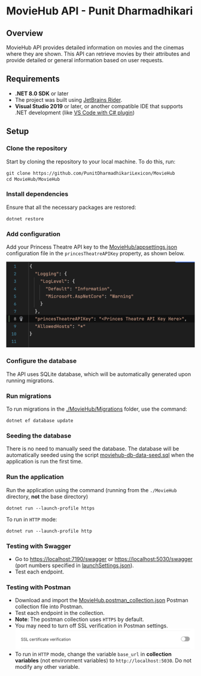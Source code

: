 # MovieHub API - Punit Dharmadhikari

## Overview
MovieHub API provides detailed information on movies and the cinemas where they are shown. This API can retrieve movies by their attributes and provide detailed or general information based on user requests.

## Requirements

- **.NET 8.0 SDK** or later
- The project was built using [JetBrains Rider](https://www.jetbrains.com/rider/).
- **Visual Studio 2019** or later, or another compatible IDE that supports .NET development (like [VS Code with C# plugin](https://code.visualstudio.com/docs/languages/csharp))

## Setup
### Clone the repository
Start by cloning the repository to your local machine. To do this, run:

```shell
git clone https://github.com/PunitDharmadhikariLexicon/MovieHub
cd MovieHub/MovieHub
```

### Install dependencies
Ensure that all the necessary packages are restored:

```shell
dotnet restore
```

### Add configuration
Add your Princess Theatre API key to the [MovieHub/appsettings.json](MovieHub/appsettings.json) configuration file in the `princesTheatreAPIKey` property, as shown below.

![Add Princess Theatre API Key](screenshot-app-settings.png)


### Configure the database
The API uses SQLite database, which will be automatically generated upon running migrations.

### Run migrations
To run migrations in the [./MovieHub/Migrations](./MovieHub/Migrations) folder, use the command:

```shell
dotnet ef database update
```

### Seeding the database
There is no need to manually seed the database. The database will be automatically seeded using the script [moviehub-db-data-seed.sql](./MovieHub/Scripts/moviehub-db-data-seed.sql) when the application is run the first time.

### Run the application
Run the application using the command (running from the `./MovieHub` directory, **not** the base directory)
```shell
dotnet run --launch-profile https
```

To run in `HTTP` mode:
```shell
dotnet run --launch-profile http
```


### Testing with Swagger
- Go to [https://localhost:7190/swagger](https://localhost:7190/swagger) or [https://localhost:5030/swagger](https://localhost:5030/swagger) (port numbers specified in [launchSettings.json](./MovieHub/Properties/launchSettings.json)).
- Test each endpoint.

### Testing with Postman
- Download and import the [MovieHub.postman_collection.json](./MovieHub.postman_collection.json) Postman collection file into Postman.
- Test each endpoint in the collection.
- **Note**: The postman collection uses `HTTPS` by default.
- You may need to turn off SSL verification in Postman settings.
![Turn off SSL Verification in Postman](screenshot-postman-ssl-verification.png)
- To run in `HTTP` mode, change the variable `base_url` in **collection variables** (not environment variables) to `http://localhost:5030`. Do not modify any other variable.


